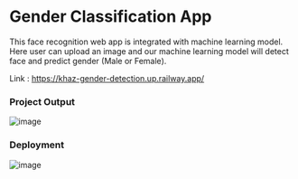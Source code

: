 # Gender Classification App

This face recognition web app is integrated with machine learning model. Here user can upload an image and our machine learning model will detect face and predict gender (Male or Female).

Link : <https://khaz-gender-detection.up.railway.app/>

### Project Output
![image](https://user-images.githubusercontent.com/75901421/184639833-dea8343f-f0aa-4221-bf9d-29c2948634f1.png)

### Deployment
![image](https://user-images.githubusercontent.com/75901421/184639715-7b4ba26c-6fb8-4157-8819-233b06dedb77.png)

